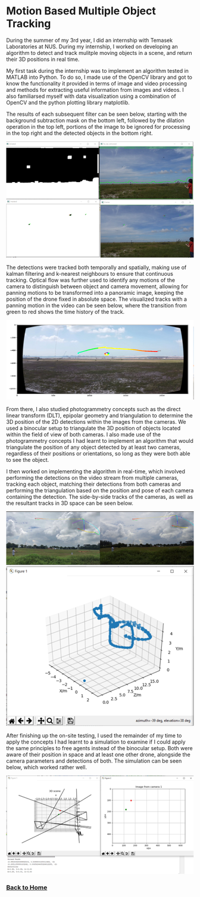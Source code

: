 # Motion Based Multiple Object Tracking
During the summer of my 3rd year, I did an internship with Temasek Laboratories at NUS. During my internship, I worked on developing an algorithm to detect and track mulitple moving objects in a scene, and return their 3D positions in real time.

My first task during the internship was to implement an algorithm tested in MATLAB into Python. To do so, I made use of the OpenCV library and got to know the functionality it provided in terms of image and video processing and methods for extracting useful information from images and videos. I also familiarsed myself with data visualization using a combination of OpenCV and the python plotting library matplotlib.

The results of each subsequent filter can be seen below, starting with the background subtraction mask on the bottom left, followed by the dilation operation in the top left, portions of the image to be ignored for processing in the top right and the detected objects in the bottom right. 

![Filters](/images/eye_sky/filters.png)

The detections were tracked both temporally and spatially, making use of kalman filtering and k-nearest neighbours to ensure that continuous tracking. Optical flow was further used to identify any motions of the camera to distinguish between object and camera movement, allowing for panning motions to be transformed into a panoramic image, keeping the position of the drone fixed in absolute space. The visualized tracks with a panning motion in the video can be seen below, where the transition from green to red shows the time history of the track.

![Panorama](/images/eye_sky/panorama.png)

From there, I also studied photogrammetry concepts such as the direct linear transform (DLT), epipolar geometry and triangulation to determine the 3D position of the 2D detections within the images from the cameras. We used a binocular setup to triangulate the 3D position of objects located within the field of view of both cameras. I also made use of the photogrammetry concepts I had learnt to implement an algorithm that would triangulate the position of any object detected by at least two cameras, regardless of their positions or orientations, so long as they were both able to see the object. 

I then worked on implementing the algorithm in real-time, which involved performing the detections on the video stream from multiple cameras, tracking each object, matching their detections from both cameras and performing the triangulation based on the position and pose of each camera containing the detection. The side-by-side tracks of the cameras, as well as the resultant tracks in 3D space can be seen below.

![Binocular](/images/eye_sky/binocular_tracking.png)
![3D Tracks](/images/eye_sky/triangulation.png)

After finishing up the on-site testing, I used the remainder of my time to apply the concepts I had learnt to a simulation to examine if I could apply the same principles to free agents instead of the binocular setup. Both were aware of their position in space and at least one other drone, alongside the camera parameters and detections of both. The simulation can be seen below, which worked rather well.

![Simulation](/images/eye_sky/multi_agent_triangulation_simulation.png)

### [Back to Home](index.md)
